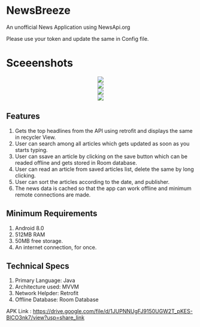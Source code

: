 # NewsBreeze
An unofficial News Application using NewsApi.org

Please use your token and update the same in Config file.

# Sceeenshots
<div align="center"><img src="ss1.jpg"></div>
<div align="center"><img src="ss2.jpg"></div>
<div align="center"><img src="ss3.jpg"></div>
<div align="center"><img src="ss4.jpg"></div>


## Features
1. Gets the top headlines from the API using retrofit and displays the same in recycler View.
2. User can search among all articles which gets updated as soon as you starts typing.
3. User can ssave an article by clicking on the save button which can be readed offline and gets stored in Room database.
4. User can read an article from saved articles list, delete the same by long clicking.
5. User can sort the articles according to the date, and publisher.
6. The news data is cached so that the app can work offline and minimum remote connections are made.


## Minimum Requirements
1. Android 8.0 
2. 512MB RAM
3. 50MB free storage.
4. An internet connection, for once.


## Technical Specs
1. Primary Language: Java
2. Architecture used: MVVM
3. Network Helpder: Retrofit
4. Offline Database: Room Database


APK Link : https://drive.google.com/file/d/1JUPNNUgFJ9150UGW2T_pKES-BlCO3nk7/view?usp=share_link

